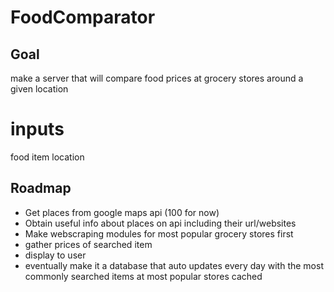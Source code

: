 # FoodComparator
 
## Goal
make a server that will compare food prices at grocery stores around a given location

# inputs
food item
location

## Roadmap
* Get places from google maps api (100 for now)
* Obtain useful info about places on api including their url/websites
* Make webscraping modules for most popular grocery stores first
* gather prices of searched item
* display to user
* eventually make it a database that auto updates every day with the most commonly searched items at most popular stores cached
